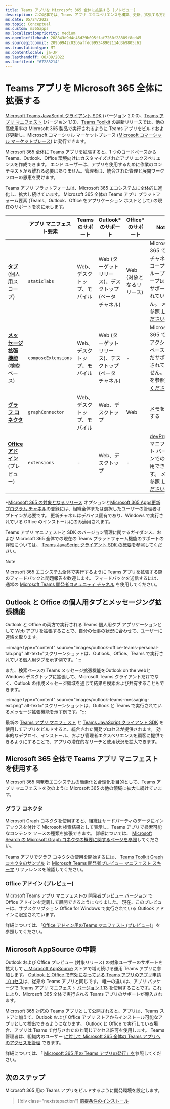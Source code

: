 ```yaml
---
title: Teams アプリを Microsoft 365 全体に拡張する (プレビュー)
description: この記事では、Teams アプリ エクスペリエンスを構築、更新、拡張する方法と、Microsoft 365 の他の高使用率領域で使用されるアプリを作成する方法について説明します。
ms.date: 05/24/2022
ms.topic: Conceptual
ms.custom: m365apps
ms.localizationpriority: medium
ms.openlocfilehash: 208843d9d4c46d29b095ffaf7260f28889f8ed45
ms.sourcegitcommit: 209b9942c02b5affdd995348902114d3b9805c61
ms.translationtype: MT
ms.contentlocale: ja-JP
ms.lasthandoff: 08/09/2022
ms.locfileid: "67288214"
---
```

# <a name="extend-teams-apps-across-microsoft-365"></a>Teams アプリを Microsoft 365 全体に拡張する

[Microsoft Teams JavaScript クライアント SDK](../tabs/how-to/using-teams-client-sdk.md) (バージョン 2.0.0)、[Teams アプリ マニフェスト](../resources/schema/manifest-schema.md) (バージョン 1.13)、[Teams Toolkit](../toolkit/visual-studio-code-overview.md) の最新リリースでは、他の高使用率の Microsoft 365 製品で実行されるように Teams アプリをビルドおよび更新し、Microsoft コマーシャル マーケットプレース ([Microsoft コマーシャル マーケットプレース](https://appsource.microsoft.com/)) に発行できます。

Microsoft 365 全体に Teams アプリを拡張すると、1 つのコードベースから Teams、Outlook、Office 環境向けにカスタマイズされたアプリ エクスペリエンスを作成できます。 エンド ユーザーは、アプリを使用するために作業のコンテキストから離れる必要はありません。管理者は、統合された管理と展開ワークフローの恩恵を受けます。

Teams アプリ プラットフォームは、Microsoft 365 エコシステムに全体的に進化し、拡大し続けています。 Microsoft 365 全体の Teams アプリ プラットフォーム要素 (Teams、Outlook、Office をアプリケーション ホストとして) の現在のサポートを次に示します。

|          | アプリ マニフェスト要素 | Teams のサポート |Outlook* のサポート | Office* のサポート | Notes |
|--|--|--|--|--|--|
| [**タブ**](../tabs/what-are-tabs.md) (個人用スコープ)    |`staticTabs`  | Web、デスクトップ、モバイル | Web (ターゲット リリース)、デスクトップ (ベータ チャネル) | Web (対象となるリリース)| Microsoft 365 では、チャネルスコープとグループ スコープはまだサポートされていません。 メモを参照 [してください](../tabs/how-to/using-teams-client-sdk.md#microsoft-365-support-running-teams-apps-in-office-and-outlook)。
| [**メッセージ拡張機能**](../messaging-extensions/what-are-messaging-extensions.md) (検索ベース)| `composeExtensions` | Web、デスクトップ、モバイル| Web (ターゲット リリース)、デスクトップ (ベータ チャネル)| - |Microsoft 365 では、アクション ベースはまだサポートされていません。 メモを参照 [してください](extend-m365-teams-message-extension.md#preview-your-message-extension-in-outlook)。 |
| [**グラフ コネクタ**](/graph/connecting-external-content-connectors-overview)| `graphConnector` | Web、デスクトップ、モバイル| Web、デスクトップ | Web| [メモ](#graph-connectors)を表示する
| [**Office アドイン**](/office/dev/add-ins/develop/json-manifest-overview) (プレビュー) | `extensions` | - | Web、デスクトップ | - | [devPreview](../resources/schema/manifest-schema-dev-preview.md) マニフェスト バージョンでのみ使用できます。 メモを参照 [してください](#office-add-ins-preview)。|

\*[Microsoft 365 の対象となるリリース](/microsoft-365/admin/manage/release-options-in-office-365) オプションと[Microsoft 365 Apps更新プログラム チャネル](/deployoffice/change-update-channels)の登録には、組織全体または選択したユーザーの管理者オプトインが必要です。 更新チャネルはデバイス固有であり、Windows で実行されている Office のインストールにのみ適用されます。

Teams アプリ マニフェストと SDK のバージョン管理に関するガイダンス、および Microsoft 365 全体での現在の Teams プラットフォーム機能のサポートの詳細については、 [Teams JavaScript クライアント SDK の概要](../tabs/how-to/using-teams-client-sdk.md)を参照してください。

> [!NOTE]
> Microsoft 365 エコシステム全体で実行するように Teams アプリを拡張する際のフィードバックと問題報告を歓迎します。 フィードバックを送信するには、通常の [Microsoft Teams 開発者コミュニティ チャネル](/microsoftteams/platform/feedback) を使用してください。

## <a name="personal-tabs-and-messaging-extensions-in-outlook-and-office"></a>Outlook と Office の個人用タブとメッセージング拡張機能

Outlook と Office の両方で実行される Teams 個人用タブ アプリケーションとして Web アプリを拡張することで、自分の仕事の状況に合わせて、ユーザーに連絡を取ります。

:::image type="content" source="images/outlook-office-teams-personal-tab.png" alt-text="スクリーンショットは、Outlook、Office、Teams で実行されている個人用タブを示す例です。":::

また、検索ベースの Teams メッセージ拡張機能をOutlook on the webと Windows デスクトップに拡張して、Microsoft Teams クライアントだけでなく、Outlook の作成メッセージ領域を通じて結果を検索および共有することもできます。

:::image type="content" source="images/outlook-teams-messaging-ext.png" alt-text="スクリーンショットは、Outlook と Teams で実行されているメッセージ拡張機能を示す例です。":::

最新の [Teams アプリ マニフェスト](../resources/schema/manifest-schema.md) と [Teams JavaScript クライアント SDK](../tabs/how-to/using-teams-client-sdk.md) を使用してアプリをビルドすると、統合された開発プロセスが提供されます。 効率的なデプロイ、インストール、および管理者エクスペリエンスを顧客に提供できるようにすることで、アプリの潜在的なリーチと使用状況を拡大できます。

## <a name="use-teams-app-manifest-across-microsoft-365"></a>Microsoft 365 全体で Teams アプリ マニフェストを使用する

Microsoft 365 開発者エコシステムの簡素化と合理化を目的として、Teams アプリ マニフェストを次のように Microsoft 365 の他の領域に拡大し続けています。

### <a name="graph-connectors"></a>グラフ コネクタ

Microsoft Graph コネクタを使用すると、組織はサードパーティのデータにインデックスを付けて Microsoft 検索結果として表示し、Teams アプリで検索可能なコンテンツ ソースの種類を拡張できます。
詳細については、 [Microsoft Search の Microsoft Graph コネクタの概要に関するページを参照](/microsoftsearch/connectors-overview)してください。

Teams アプリでグラフ コネクタの使用を開始するには、 [Teams Toolkit Graph コネクタのサンプル](https://aka.ms/teamsfx-graph-connector-sample) と [Microsoft Teams 開発者プレビュー マニフェスト スキーマ](../resources/schema/manifest-schema-dev-preview.md) リファレンスを確認してください。

### <a name="office-add-ins-preview"></a>Office アドイン (プレビュー)

Microsoft Teams アプリ マニフェストの [開発者プレビュー バージョン](../resources/schema/manifest-schema-dev-preview.md) で Office アドインを定義して展開できるようになりました。 現在、このプレビューは、サブスクリプション Office for Windows で実行されている Outlook アドインに限定されています。

詳細については、「[Office アドイン用のTeams マニフェスト (プレビュー)](/office/dev/add-ins/develop/json-manifest-overview)」を参照してください。

## <a name="microsoft-appsource-submission"></a>Microsoft AppSource の申請

Outlook および Office プレビュー (対象リリース) の対象ユーザーのサポートを拡大して [、Microsoft AppSource](https://appsource.microsoft.com/) ストアで増え続ける運用 Teams アプリに参加します。 [Outlook と Office で有効になっている Teams アプリのアプリ申請プロセス](../concepts/deploy-and-publish/appsource/publish.md)は、従来の Teams アプリと同じです。 唯一の違いは、アプリ パッケージで Teams アプリ マニフェスト [バージョン 1.13](../tabs/how-to/using-teams-client-sdk.md) を使用することです。これにより、Microsoft 365 全体で実行される Teams アプリのサポートが導入されます。

Microsoft 365 対応の Teams アプリとして公開されると、アプリは、Teams ストアに加えて、Outlook および Office アプリ ストアからインストール可能なアプリとして検出できるようになります。 Outlook と Office で実行している場合、アプリは Teams で付与されたのと同じアクセス許可を使用します。 Teams 管理者は、組織内のユーザー [に対して Microsoft 365 全体の Teams アプリへのアクセスを管理](/MicrosoftTeams/manage-third-party-teams-apps) できます。

詳細については、「 [Microsoft 365 用の Teams アプリの発行」を](publish.md)参照してください。

## <a name="next-step"></a>次のステップ

Microsoft 365 用の Teams アプリをビルドするように開発環境を設定します。

> [!div class="nextstepaction"]
> [前提条件のインストール](prerequisites.md)
